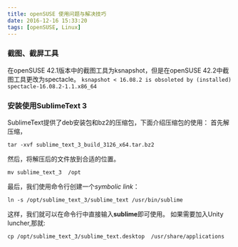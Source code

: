 ```yaml
---
title: openSUSE 使用问题与解决技巧
date: 2016-12-16 15:33:20
tags: [openSUSE, Linux]
---
```


### 截图、截屏工具
在openSUSE 42.1版本中的截图工具为ksnapshot，但是在openSUSE 42.2中截图工具更改为spectacle。
`ksnapshot < 16.08.2 is obsoleted by (installed) spectacle-16.08.2-1.1.x86_64`

### 安装使用SublimeText 3
SublimeText提供了deb安装包和bz2的压缩包，下面介绍压缩包的使用：
首先解压缩，
```
tar -xvf sublime_text_3_build_3126_x64.tar.bz2 
```
然后，将解压后的文件放到合适的位置。
```
mv sublime_text_3  /opt
```
最后，我们使用命令行创建一个*symbolic link*：
```
ln -s /opt/sublime_text_3/sublime_text /usr/bin/sublime
```
这样，我们就可以在命令行中直接输入**sublime**即可使用。
如果需要加入Unity luncher,那就:
```
cp /opt/sublime_text_3/sublime_text.desktop  /usr/share/applications
```






